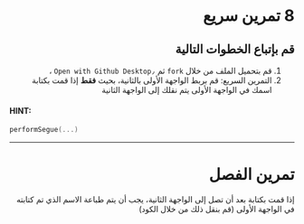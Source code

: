 <div dir="rtl">

#  8 تمرين سريع

##  قم بإتباع الخطوات التالية

1. قم بتحميل الملف من خلال `fork` ثم `Open with Github Desktop٫` ، 
2. التمرين السريع: قم بربط الواجهة الأولى بالثانية، بحيث **فقط** إذا قمت بكتابة اسمك في الواجهة الأولى يتم نقلك إلى الواجهة الثانية

<div dir="ltr">


#### **HINT**:
```Swift
performSegue(...)
```

</div>

---
# تمرين الفصل
إذا قمت بكتابة بعد أن تصل إلى الواجهة الثانية، يجب أن يتم طباعة الاسم الذي تم كتابته في الواجهة الأولى (قم بنقل ذلك من خلال الكود) 

</div>

